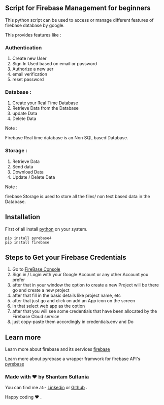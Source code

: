 ## Script for Firebase Management for beginners

This python script can be used to access or manage different features of firebase database by google.

This provides features like :

### Authentication

1. Create new User
2. Sign In Used based on email or password
3. Authorize a new uer 
4. email verification
5. reset password 

### Database :

1. Create your Real Time Database 
2. Retrieve Data from the Database
3. update Data 
4. Delete Data 

Note : 

Firebase Real time database is an Non SQL based Database.

### Storage : 

1. Retrieve Data 
2. Send data 
3. Download Data 
4. Update / Delete Data 

Note :

firebase Storage is used to store all the files/ non text based data in the Database.

## Installation

First of all install [python]("https://www.python.org/downloads/") on your system.
```
pip install pyrebase4
pip install firebase
```
## Steps to Get your Firebase Credentials 

1. Go to [FireBase Console]("https://console.firebase.google.com/") 
2. Sign in / Login with your Google Account or any other Account you prefer
3. after that in your window the option to create a new Project will be there go and create a new project 
4. after that fill in the basic details like project name, etc 
5. after that just go and click on add an App icon on the screen 
6. in that select web app as the option 
7. after that you will see some credentials that have been allocated by the Firebase Cloud service 
8. just copy-paste them accordingly in credentials.env and Do

## Learn more 

Learn more about firebase and its services [firebase]("https://firebase.google.com/") 

Learn more about pyrebase a wrapper framwork for firebase API's [pyrebase]("https://openbase.com/python/Pyrebase")

### Made with ❤️ by Shantam Sultania

You can find me at:-
[Linkedin](https://www.linkedin.com/in/shantam-sultania-737084175/) or [Github](https://github.com/shantamsultania) .

Happy coding ❤️ .
